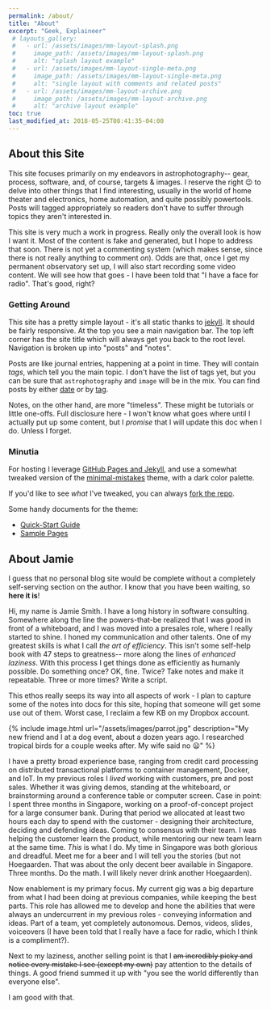 ```yaml
---
permalink: /about/
title: "About"
excerpt: "Geek, Explaineer"
 # layouts_gallery:
 #   - url: /assets/images/mm-layout-splash.png
 #     image_path: /assets/images/mm-layout-splash.png
 #     alt: "splash layout example"
 #   - url: /assets/images/mm-layout-single-meta.png
 #     image_path: /assets/images/mm-layout-single-meta.png
 #     alt: "single layout with comments and related posts"
 #   - url: /assets/images/mm-layout-archive.png
 #     image_path: /assets/images/mm-layout-archive.png
 #     alt: "archive layout example"
toc: true
last_modified_at: 2018-05-25T08:41:35-04:00
---
```


## About this Site

This site focuses primarily on my endeavors in astrophotography-- gear,
process, software, and, of course, targets & images.  I reserve the right :wink: 
to delve into other things that I find interesting, usually in the world of 
home theater and electronics, home automation, and quite possibly powertools.  
Posts will tagged appropriately so readers don't have to suffer through topics
they aren't interested in.

This site is very much a work in progress.  Really only the overall look is how
I want it.  Most of the content is fake and generated, but I hope to address 
that soon.  There is not yet a commenting system (which makes sense, since there
is not really anything to comment _on_).  Odds are that, once I get my permanent observatory set up, I will also start recording some video content.  We will see how that goes - I have been told that "I have a face for radio".  That's good, right?

### Getting Around

This site has a pretty simple layout - it's all static thanks to
[jekyll](https://jekyllrb.com).  It should be fairly responsive. At the top you
see a main navigation bar.  The top left corner has the site title which will
always get you back to the root level.  Navigation is broken up into "posts" and
"notes".

Posts are like journal entries, happening at a point in time.  They will contain
_tags_, which tell you the main topic.  I don't have the list of tags yet, but
you can be sure that `astrophotography` and `image` will be in the mix.  You can
find posts by either [date](/year-archive/) or by [tag](/tags/).

Notes, on the other hand, are more "timeless".  These might be tutorials or
little one-offs.  Full disclosure here - I won't know what goes where until I
actually put up some content, but I _promise_ that I will update this doc when I
do.  Unless I forget.

### Minutia

For hosting I leverage [GitHub Pages and Jekyll](https://help.github.com/articles/about-github-pages-and-jekyll/), 
and use a somewhat tweaked version of the 
[minimal-mistakes](https://github.com/mmistakes/minimal-mistakes) theme, with a dark color palette.

If you'd like to see _what_ I've tweaked, you can always 
[fork the repo](https://github.com/jamiesmith/jamiesmith).

Some handy documents for the theme:

- [Quick-Start Guide](https://mmistakes.github.io/minimal-mistakes/docs/quick-start-guide/)
- [Sample Pages](https://mmistakes.github.io/minimal-mistakes/year-archive/)


## About Jamie

I guess that no personal blog site would be complete without a completely
self-serving section on the author.  I know that you have been waiting, so
__here it is__!

Hi, my name is Jamie Smith.  I have a long history in software consulting.
Somewhere along the line the powers-that-be realized that I was good in front of
a whiteboard, and I was moved into a presales role, where I really started to
shine.  I honed my communication and other talents.  One of my greatest skills
is what I call *the art of efficiency*.  This isn't some self-help book with 47
steps to greatness-- more along the lines of
*enhanced laziness*. With this process I get things done as efficiently as
humanly possible.  Do something once?  OK, fine.  Twice?  Take notes and make it
repeatable.  Three or more times?  Write a script.

This ethos really seeps its way into all aspects of work - I plan to capture
some of the notes into docs for this site, hoping that someone will get some use
out of them.  Worst case, I reclaim a few KB on my Dropbox account.

{% include image.html url="/assets/images/parrot.jpg" description="My new friend and I at a dog event, about a dozen years ago.  I researched tropical birds for a couple weeks after.  My wife said no :frowning:" %}

I have a pretty broad experience base, ranging from credit card processing on
distributed transactional platforms to container management, Docker, and IoT. In
my previous roles I *lived* working with customers, pre and post sales. Whether
it was giving demos, standing at the whiteboard, or brainstorming around a
conference table or computer screen.  Case in point: I spent three months in
Singapore, working on a proof-of-concept project for a large consumer bank.
During that period we allocated at least two hours each day to spend with the
customer - designing their architecture, deciding and defending ideas.  Coming
to consensus with their team.  I was helping the customer learn the product,
while mentoring our new team learn at the same time. *This* is what I do.  My
time in Singapore was both glorious and dreadful. Meet me for a beer and I will
tell you the stories (but not Hoegaarden.  That was about the only decent beer
available in Singapore.  Three months.  Do the math. I will likely never drink
another Hoegaarden).

Now enablement is my primary focus.  My current gig was a big departure from
what I had been doing at previous companies, while keeping the best parts.  This
role has allowed me to develop and hone the abilities that were always an
undercurrent in my previous roles - conveying information and ideas.  Part of a
team, yet completely autonomous.  Demos, videos, slides, voiceovers (I have been 
told that I really have a face for radio, which I think is a compliment?).

Next to my laziness, another selling point is that I ~~am incredibly picky and
notice every mistake I see (except my own)~~ pay attention to the details of
things.  A good friend summed it up with "you see the world differently than
everyone else".

I am good with that.
